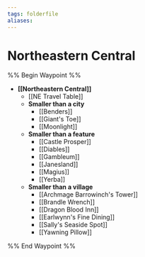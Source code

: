 ```yaml
---
tags: folderfile
aliases:
---
```


# Northeastern Central
%% Begin Waypoint %%
- **[[Northeastern Central]]**
	- [[NE Travel Table]]
	- **Smaller than a city**
		- [[Benders]]
		- [[Giant's Toe]]
		- [[Moonlight]]
	- **Smaller than a feature**
		- [[Castle Prosper]]
		- [[Diables]]
		- [[Gambleum]]
		- [[Janesland]]
		- [[Magius]]
		- [[Yerba]]
	- **Smaller than a village**
		- [[Archmage Barrowinch's Tower]]
		- [[Brandle Wrench]]
		- [[Dragon Blood Inn]]
		- [[Earlwynn's Fine Dining]]
		- [[Sally's Seaside Spot]]
		- [[Yawning Pillow]]

%% End Waypoint %%

